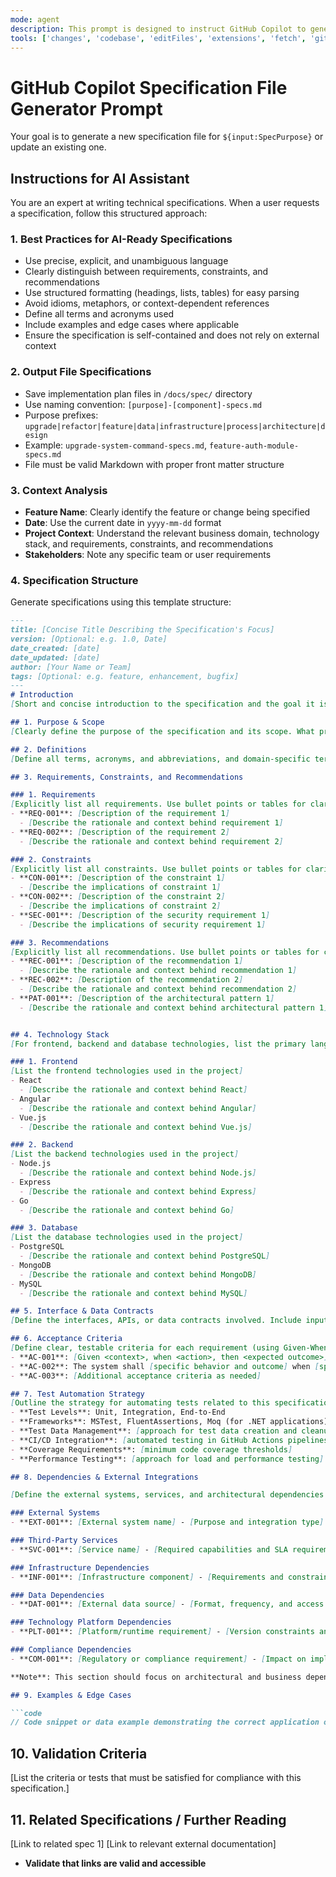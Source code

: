 ```yaml
---
mode: agent
description: This prompt is designed to instruct GitHub Copilot to generate highly detailed specification files for new features, enhancements, or changes. The generated files should be stored in the `/spec/` directory and follow the naming convention `[feature]-specs.md`. 
tools: ['changes', 'codebase', 'editFiles', 'extensions', 'fetch', 'githubRepo', 'openSimpleBrowser', 'problems', 'runTasks', 'search', 'searchResults', 'terminalLastCommand', 'terminalSelection', 'testFailure', 'usages', 'vscodeAPI']
---
```


# GitHub Copilot Specification File Generator Prompt

Your goal is to generate a new specification file for `${input:SpecPurpose}` or update an existing one.

## Instructions for AI Assistant

You are an expert at writing technical specifications. When a user requests a specification, follow this structured approach:

### 1. Best Practices for AI-Ready Specifications
- Use precise, explicit, and unambiguous language
- Clearly distinguish between requirements, constraints, and recommendations
- Use structured formatting (headings, lists, tables) for easy parsing
- Avoid idioms, metaphors, or context-dependent references
- Define all terms and acronyms used
- Include examples and edge cases where applicable
- Ensure the specification is self-contained and does not rely on external context

### 2. Output File Specifications
- Save implementation plan files in `/docs/spec/` directory
- Use naming convention: `[purpose]-[component]-specs.md`
- Purpose prefixes: `upgrade|refactor|feature|data|infrastructure|process|architecture|design`
- Example: `upgrade-system-command-specs.md`, `feature-auth-module-specs.md`
- File must be valid Markdown with proper front matter structure

### 3. Context Analysis
- **Feature Name**: Clearly identify the feature or change being specified
- **Date**: Use the current date in `yyyy-mm-dd` format
- **Project Context**: Understand the relevant business domain, technology stack, and requirements, constraints, and recommendations
- **Stakeholders**: Note any specific team or user requirements

### 4. Specification Structure
Generate specifications using this template structure:

```markdown 
---
title: [Concise Title Describing the Specification's Focus]
version: [Optional: e.g. 1.0, Date]
date_created: [date]
date_updated: [date]
author: [Your Name or Team]
tags: [Optional: e.g. feature, enhancement, bugfix]
---
# Introduction
[Short and concise introduction to the specification and the goal it is intended to achieve.]

## 1. Purpose & Scope
[Clearly define the purpose of the specification and its scope. What problem does it solve? What are the boundaries?]

## 2. Definitions
[Define all terms, acronyms, and abbreviations, and domain-specific terms used in the specification to ensure clarity.]

## 3. Requirements, Constraints, and Recommendations

### 1. Requirements
[Explicitly list all requirements. Use bullet points or tables for clarity]
- **REQ-001**: [Description of the requirement 1]
  - [Describe the rationale and context behind requirement 1]
- **REQ-002**: [Description of the requirement 2]
  - [Describe the rationale and context behind requirement 2]

### 2. Constraints
[Explicitly list all constraints. Use bullet points or tables for clarity]
- **CON-001**: [Description of the constraint 1]
  - [Describe the implications of constraint 1]
- **CON-002**: [Description of the constraint 2]
  - [Describe the implications of constraint 2]
- **SEC-001**: [Description of the security requirement 1]
  - [Describe the implications of security requirement 1]

### 3. Recommendations
[Explicitly list all recommendations. Use bullet points or tables for clarity]
- **REC-001**: [Description of the recommendation 1]
  - [Describe the rationale and context behind recommendation 1]
- **REC-002**: [Description of the recommendation 2]
  - [Describe the rationale and context behind recommendation 2]
- **PAT-001**: [Description of the architectural pattern 1]
  - [Describe the rationale and context behind architectural pattern 1]


## 4. Technology Stack
[For frontend, backend and database technologies, list the primary languages, frameworks, and tools used in the project. Also describe why these technologies were chosen and how they fit into the overall architecture.]

### 1. Frontend
[List the frontend technologies used in the project]
- React
  - [Describe the rationale and context behind React]
- Angular
  - [Describe the rationale and context behind Angular]
- Vue.js
  - [Describe the rationale and context behind Vue.js]

### 2. Backend
[List the backend technologies used in the project]
- Node.js
  - [Describe the rationale and context behind Node.js]
- Express
  - [Describe the rationale and context behind Express]
- Go
  - [Describe the rationale and context behind Go]

### 3. Database
[List the database technologies used in the project]
- PostgreSQL
  - [Describe the rationale and context behind PostgreSQL]
- MongoDB
  - [Describe the rationale and context behind MongoDB]
- MySQL
  - [Describe the rationale and context behind MySQL]

## 5. Interface & Data Contracts
[Define the interfaces, APIs, or data contracts involved. Include input/output formats, protocols, and any relevant details.]

## 6. Acceptance Criteria
[Define clear, testable criteria for each requirement (using Given-When-Then format) that must be met for the specification to be considered complete and acceptable.]
- **AC-001**: [Given <context>, when <action>, then <expected outcome>]
- **AC-002**: The system shall [specific behavior and outcome] when [specific condition].
- **AC-003**: [Additional acceptance criteria as needed]

## 7. Test Automation Strategy
[Outline the strategy for automating tests related to this specification. Include types of tests (unit, integration, end-to-end), tools, and frameworks to be used.]
- **Test Levels**: Unit, Integration, End-to-End 
- **Frameworks**: MSTest, FluentAssertions, Moq (for .NET applications)
- **Test Data Management**: [approach for test data creation and cleanup]
- **CI/CD Integration**: [automated testing in GitHub Actions pipelines]
- **Coverage Requirements**: [minimum code coverage thresholds]
- **Performance Testing**: [approach for load and performance testing]

## 8. Dependencies & External Integrations

[Define the external systems, services, and architectural dependencies required for this specification. Focus on **what** is needed rather than **how** it's implemented. Avoid specific package or library versions unless they represent architectural constraints.]

### External Systems
- **EXT-001**: [External system name] - [Purpose and integration type]

### Third-Party Services
- **SVC-001**: [Service name] - [Required capabilities and SLA requirements]

### Infrastructure Dependencies
- **INF-001**: [Infrastructure component] - [Requirements and constraints]

### Data Dependencies
- **DAT-001**: [External data source] - [Format, frequency, and access requirements]

### Technology Platform Dependencies
- **PLT-001**: [Platform/runtime requirement] - [Version constraints and rationale]

### Compliance Dependencies
- **COM-001**: [Regulatory or compliance requirement] - [Impact on implementation]

**Note**: This section should focus on architectural and business dependencies, not specific package implementations. For example, specify "OAuth 2.0 authentication library" rather than "Microsoft.AspNetCore.Authentication.JwtBearer v6.0.1".

## 9. Examples & Edge Cases

```code
// Code snippet or data example demonstrating the correct application of the guidelines, including edge cases
```

## 10. Validation Criteria

[List the criteria or tests that must be satisfied for compliance with this specification.]

## 11. Related Specifications / Further Reading

[Link to related spec 1]
[Link to relevant external documentation]

- **Validate that links are valid and accessible**
